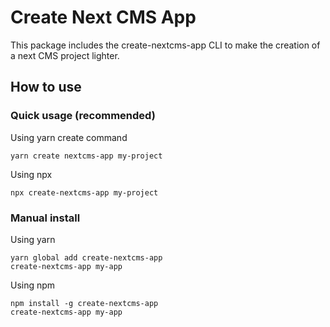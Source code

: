 # Create Next CMS App

This package includes the create-nextcms-app CLI to make the creation of a next CMS project lighter.


## How to use

### Quick usage (recommended)

Using yarn create command

```
yarn create nextcms-app my-project
```

Using npx

```
npx create-nextcms-app my-project
```

### Manual install

Using yarn

```
yarn global add create-nextcms-app
create-nextcms-app my-app
```

Using npm

```
npm install -g create-nextcms-app
create-nextcms-app my-app
```